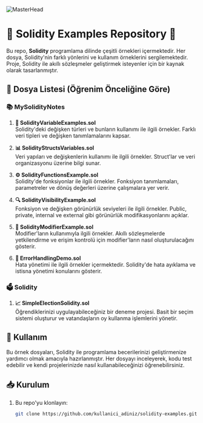 ![MasterHead](https://strapi-uploads.rumblefish.dev/1615384236776_75530f1ed4.png?fm=jpg&q=70&h=612&fit=pad)
# 🌟 Solidity Examples Repository 🌟

Bu repo, **Solidity** programlama dilinde çeşitli örnekleri içermektedir. Her dosya, Solidity'nin farklı yönlerini ve kullanım örneklerini sergilemektedir. Proje, Solidity ile akıllı sözleşmeler geliştirmek isteyenler için bir kaynak olarak tasarlanmıştır.

## 📂 Dosya Listesi (Öğrenim Önceliğine Göre)

### 📚 MySolidityNotes

1. **📝 SolidityVariableExamples.sol**  
   Solidity'deki değişken türleri ve bunların kullanımı ile ilgili örnekler. Farklı veri tipleri ve değişken tanımlamalarını kapsar.

2. **📊 SolidityStructsVariables.sol**  
   Veri yapıları ve değişkenlerin kullanımı ile ilgili örnekler. Struct'lar ve veri organizasyonu üzerine bilgi sunar.

3. **⚙️ SolidityFunctionsExample.sol**  
   Solidity'de fonksiyonlar ile ilgili örnekler. Fonksiyon tanımlamaları, parametreler ve dönüş değerleri üzerine çalışmalara yer verir.

4. **🔍 SolidityVisibilityExample.sol**  
   Fonksiyon ve değişken görünürlük seviyeleri ile ilgili örnekler. Public, private, internal ve external gibi görünürlük modifikasyonlarını açıklar.

5. **🔑 SolidityModifierExample.sol**  
   Modifier'ların kullanımıyla ilgili örnekler. Akıllı sözleşmelerde yetkilendirme ve erişim kontrolü için modifier'ların nasıl oluşturulacağını gösterir.

6. **🚨 ErrorHandlingDemo.sol**  
   Hata yönetimi ile ilgili örnekler içermektedir. Solidity'de hata ayıklama ve istisna yönetimi konularını gösterir.

### 🗳️ Solidity

1. **📈 SimpleElectionSolidity.sol**  
   Öğrendiklerinizi uygulayabileceğiniz bir deneme projesi. Basit bir seçim sistemi oluşturur ve vatandaşların oy kullanma işlemlerini yönetir.

## 🚀 Kullanım

Bu örnek dosyaları, Solidity ile programlama becerilerinizi geliştirmenize yardımcı olmak amacıyla hazırlanmıştır. Her dosyayı inceleyerek, kodu test edebilir ve kendi projelerinizde nasıl kullanabileceğinizi öğrenebilirsiniz.

## 📥 Kurulum

1. Bu repo'yu klonlayın:
   ```bash
   git clone https://github.com/kullanici_adiniz/solidity-examples.git

